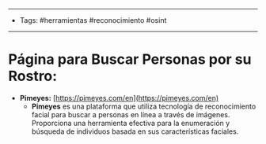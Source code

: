 ___
- Tags: #herramientas #reconocimiento  #osint 
___
# Página para Buscar Personas por su Rostro:

- **Pimeyes:** [https://pimeyes.com/en](https://pimeyes.com/en)
    - **Pimeyes** es una plataforma que utiliza tecnología de reconocimiento facial para buscar a personas en línea a través de imágenes. Proporciona una herramienta efectiva para la enumeración y búsqueda de individuos basada en sus características faciales.